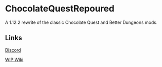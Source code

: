 # ChocolateQuestRepoured
A 1.12.2 rewrite of the classic Chocolate Quest and Better Dungeons mods.
## Links

[Discord](https://discord.gg/StWzzFw)

[WIP Wiki](https://cq-repoured.wikia.com/wiki/Chocolate_Quest_Re-poured_Wiki)
